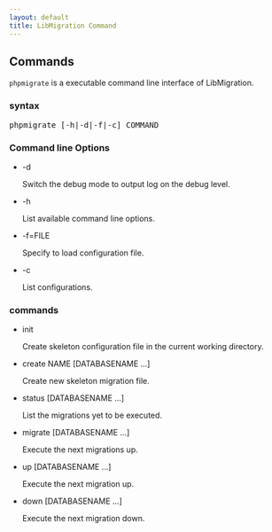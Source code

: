 ```yaml
---
layout: default
title: LibMigration Command
---
```


## Commands

`phpmigrate` is a executable command line interface of LibMigration.

### syntax

<pre class="sh">
phpmigrate [-h|-d|-f|-c] COMMAND
</pre>

### Command line Options

* -d

  Switch the debug mode to output log on the debug level.

* -h

  List available command line options.

* -f=FILE

  Specify to load configuration file.

* -c

  List configurations.


### commands

* init

  Create skeleton configuration file in the current working directory.

* create NAME \[DATABASENAME ...\]

  Create new skeleton migration file.

* status \[DATABASENAME ...\]

  List the migrations yet to be executed.

* migrate \[DATABASENAME ...\]

  Execute the next migrations up.

* up \[DATABASENAME ...\]

  Execute the next migration up.

* down \[DATABASENAME ...\]

  Execute the next migration down.
